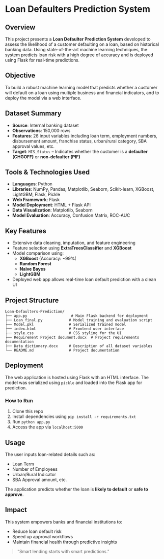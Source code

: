 # Loan Defaulters Prediction System

## Overview

This project presents a **Loan Defaulter Prediction System** developed to assess the likelihood of a customer defaulting on a loan, based on historical banking data. Using state-of-the-art machine learning techniques, the system predicts loan risk with a high degree of accuracy and is deployed using Flask for real-time predictions.


## Objective

To build a robust machine learning model that predicts whether a customer will default on a loan using multiple business and financial indicators, and to deploy the model via a web interface.


## Dataset Summary

- **Source**: Internal banking dataset  
- **Observations**: 150,000 rows  
- **Features**: 26 input variables including loan term, employment numbers, disbursement amount, franchise status, urban/rural category, SBA approval values, etc.  
- **Target**: `MIS_Status` – Indicates whether the customer is a **defaulter (CHGOFF)** or **non-defaulter (PIF)**


## Tools & Technologies Used

- **Languages**: Python
- **Libraries**: NumPy, Pandas, Matplotlib, Seaborn, Scikit-learn, XGBoost, LightGBM, Flask, Pickle
- **Web Framework**: Flask
- **Model Deployment**: HTML + Flask API
- **Data Visualization**: Matplotlib, Seaborn
- **Model Evaluation**: Accuracy, Confusion Matrix, ROC-AUC


## Key Features

- Extensive data cleaning, imputation, and feature engineering
- Feature selection using **ExtraTreesClassifier** and **XGBoost**
- Model comparison using:
  - **XGBoost** (Accuracy: ~99%)
  - **Random Forest**
  - **Naive Bayes**
  - **LightGBM**
- Deployed web app allows real-time loan default prediction with a clean UI


## Project Structure

```
Loan-Defaulters-Prediction/
├── app.py                    # Main Flask backend for deployment
├── Loan_final.py            # Model training and evaluation script
├── Model.pkl                # Serialized trained model
├── index.html               # Frontend user interface
├── style.css                # CSS styling for the UI
├── Requirement Project document.docx  # Project requirements documentation
├── Data dictionary.docx     # Description of all dataset variables
└── README.md                # Project documentation
```


## Deployment

The web application is hosted using Flask with an HTML interface. The model was serialized using `pickle` and loaded into the Flask app for prediction.


### How to Run

1. Clone this repo
2. Install dependencies using `pip install -r requirements.txt`
3. Run `python app.py`
4. Access the app via `localhost:5000`


## Usage

The user inputs loan-related details such as:
- Loan Term
- Number of Employees
- Urban/Rural Indicator
- SBA Approval amount, etc.

The application predicts whether the loan is **likely to default** or **safe to approve**.


## Impact

This system empowers banks and financial institutions to:
- Reduce loan default risk
- Speed up approval workflows
- Maintain financial health through predictive insights


> “Smart lending starts with smart predictions.”
